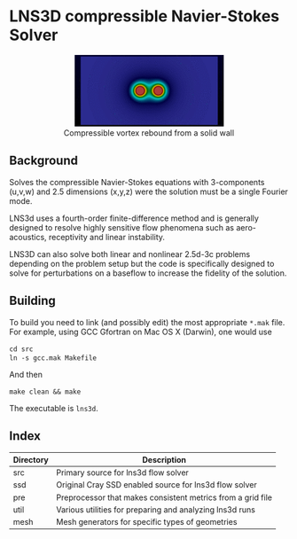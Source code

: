 # LNS3D compressible Navier-Stokes Solver

<p align=center>
<img src=https://github.com/sscollis/lns3d/blob/master/docs/vortex-quarter.gif>
<br>Compressible vortex rebound from a solid wall</p>

## Background

Solves the compressible Navier-Stokes equations with 3-components (u,v,w)
and 2.5 dimensions (x,y,z) were the solution must be a single Fourier mode.

LNS3d uses a fourth-order finite-difference method and is generally designed 
to resolve highly sensitive flow phenomena such as aero-acoustics, receptivity
and linear instability.

LNS3D can also solve both linear and nonlinear 2.5d-3c problems depending on the 
problem setup but the code is specifically designed to solve for perturbations
on a baseflow to increase the fidelity of the solution.

## Building

To build you need to link (and possibly edit) the most appropriate `*.mak`
file.  For example, using GCC Gfortran on Mac OS X (Darwin), one would use

    cd src
    ln -s gcc.mak Makefile
    
And then

    make clean && make
    
The executable is `lns3d`.

## Index

Directory  |  Description
-----------|-----------------------------------------------------------
src        |  Primary source for lns3d flow solver
ssd        |  Original Cray SSD enabled source for lns3d flow solver
pre        |  Preprocessor that makes consistent metrics from a grid file
util       |  Various utilities for preparing and analyzing lns3d runs
mesh       |  Mesh generators for specific types of geometries
